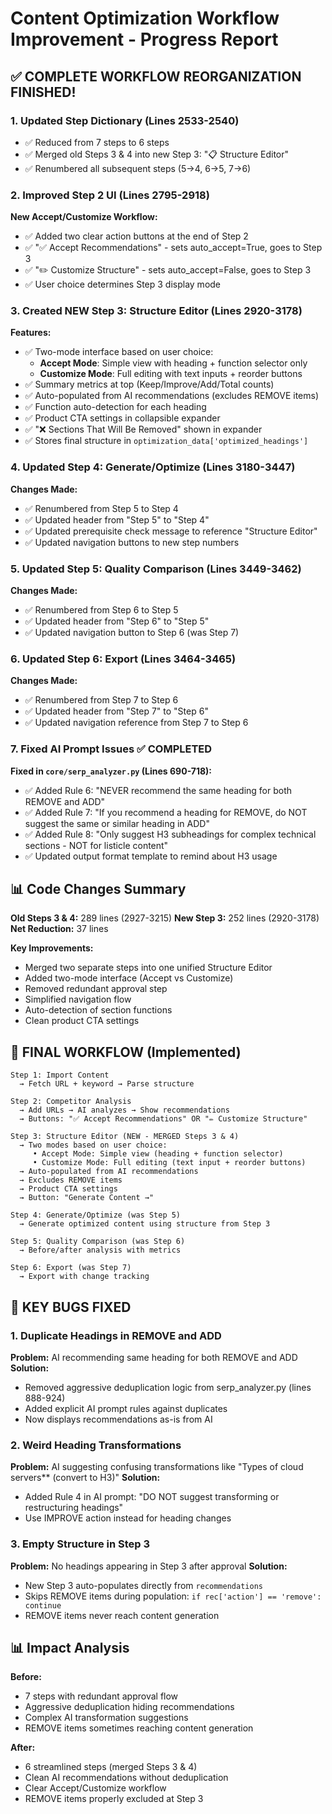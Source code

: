 # Content Optimization Workflow Improvement - Progress Report

## ✅ COMPLETE WORKFLOW REORGANIZATION FINISHED!

### 1. Updated Step Dictionary (Lines 2533-2540)
- ✅ Reduced from 7 steps to 6 steps
- ✅ Merged old Steps 3 & 4 into new Step 3: "📋 Structure Editor"
- ✅ Renumbered all subsequent steps (5→4, 6→5, 7→6)

### 2. Improved Step 2 UI (Lines 2795-2918)
**New Accept/Customize Workflow:**
- ✅ Added two clear action buttons at the end of Step 2
- ✅ "✅ Accept Recommendations" - sets auto_accept=True, goes to Step 3
- ✅ "✏️ Customize Structure" - sets auto_accept=False, goes to Step 3
- ✅ User choice determines Step 3 display mode

### 3. Created NEW Step 3: Structure Editor (Lines 2920-3178)
**Features:**
- ✅ Two-mode interface based on user choice:
  - **Accept Mode**: Simple view with heading + function selector only
  - **Customize Mode**: Full editing with text inputs + reorder buttons
- ✅ Summary metrics at top (Keep/Improve/Add/Total counts)
- ✅ Auto-populated from AI recommendations (excludes REMOVE items)
- ✅ Function auto-detection for each heading
- ✅ Product CTA settings in collapsible expander
- ✅ "❌ Sections That Will Be Removed" shown in expander
- ✅ Stores final structure in `optimization_data['optimized_headings']`

### 4. Updated Step 4: Generate/Optimize (Lines 3180-3447)
**Changes Made:**
- ✅ Renumbered from Step 5 to Step 4
- ✅ Updated header from "Step 5" to "Step 4"
- ✅ Updated prerequisite check message to reference "Structure Editor"
- ✅ Updated navigation buttons to new step numbers

### 5. Updated Step 5: Quality Comparison (Lines 3449-3462)
**Changes Made:**
- ✅ Renumbered from Step 6 to Step 5
- ✅ Updated header from "Step 6" to "Step 5"
- ✅ Updated navigation button to Step 6 (was Step 7)

### 6. Updated Step 6: Export (Lines 3464-3465)
**Changes Made:**
- ✅ Renumbered from Step 7 to Step 6
- ✅ Updated header from "Step 7" to "Step 6"
- ✅ Updated navigation reference from Step 7 to Step 6

### 7. Fixed AI Prompt Issues ✅ COMPLETED
**Fixed in `core/serp_analyzer.py` (Lines 690-718):**
- ✅ Added Rule 6: "NEVER recommend the same heading for both REMOVE and ADD"
- ✅ Added Rule 7: "If you recommend a heading for REMOVE, do NOT suggest the same or similar heading in ADD"
- ✅ Added Rule 8: "Only suggest H3 subheadings for complex technical sections - NOT for listicle content"
- ✅ Updated output format template to remind about H3 usage

## 📊 Code Changes Summary

**Old Steps 3 & 4:** 289 lines (2927-3215)
**New Step 3:** 252 lines (2920-3178)
**Net Reduction:** 37 lines

**Key Improvements:**
- Merged two separate steps into one unified Structure Editor
- Added two-mode interface (Accept vs Customize)
- Removed redundant approval step
- Simplified navigation flow
- Auto-detection of section functions
- Clean product CTA settings

## 🎯 FINAL WORKFLOW (Implemented)

```
Step 1: Import Content
  → Fetch URL + keyword → Parse structure

Step 2: Competitor Analysis
  → Add URLs → AI analyzes → Show recommendations
  → Buttons: "✅ Accept Recommendations" OR "✏️ Customize Structure"

Step 3: Structure Editor (NEW - MERGED Steps 3 & 4)
  → Two modes based on user choice:
     • Accept Mode: Simple view (heading + function selector)
     • Customize Mode: Full editing (text input + reorder buttons)
  → Auto-populated from AI recommendations
  → Excludes REMOVE items
  → Product CTA settings
  → Button: "Generate Content →"

Step 4: Generate/Optimize (was Step 5)
  → Generate optimized content using structure from Step 3

Step 5: Quality Comparison (was Step 6)
  → Before/after analysis with metrics

Step 6: Export (was Step 7)
  → Export with change tracking
```

## 🐛 KEY BUGS FIXED

### 1. Duplicate Headings in REMOVE and ADD
**Problem:** AI recommending same heading for both REMOVE and ADD
**Solution:**
- Removed aggressive deduplication logic from serp_analyzer.py (lines 888-924)
- Added explicit AI prompt rules against duplicates
- Now displays recommendations as-is from AI

### 2. Weird Heading Transformations
**Problem:** AI suggesting confusing transformations like "Types of cloud servers** (convert to H3)"
**Solution:**
- Added Rule 4 in AI prompt: "DO NOT suggest transforming or restructuring headings"
- Use IMPROVE action instead for heading changes

### 3. Empty Structure in Step 3
**Problem:** No headings appearing in Step 3 after approval
**Solution:**
- New Step 3 auto-populates directly from `recommendations`
- Skips REMOVE items during population: `if rec['action'] == 'remove': continue`
- REMOVE items never reach content generation

## 📊 Impact Analysis

**Before:**
- 7 steps with redundant approval flow
- Aggressive deduplication hiding recommendations
- Complex AI transformation suggestions
- REMOVE items sometimes reaching content generation

**After:**
- 6 streamlined steps (merged Steps 3 & 4)
- Clean AI recommendations without deduplication
- Clear Accept/Customize workflow
- REMOVE items properly excluded at Step 3
